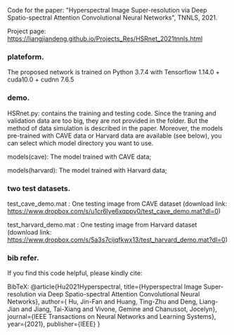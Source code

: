 Code for the paper: "Hyperspectral Image Super-resolution via Deep Spatio-spectral Attention Convolutional Neural Networks", TNNLS, 2021.

Project page: https://liangjiandeng.github.io/Projects_Res/HSRnet_2021tnnls.html


### plateform.
The proposed network is trained on Python 3.7.4 with Tensorflow 1.14.0 + cuda10.0 + cudnn 7.6.5

### demo.
HSRnet.py: 
contains the training and testing code. Since the traning and validation data are too big, they are not provided in the folder. But the method of data simulation is described in the paper. Moreover, the models pre-trained with CAVE data or Harvard data are available (see below), you can select which model directory you want to use.

models(cave): The model trained with CAVE data;

models(harvard): The model trained with Harvard data;

### two test datasets.
test_cave_demo.mat : One testing image from CAVE dataset 
(download link: https://www.dropbox.com/s/u1cr6lye6xqppv0/test_cave_demo.mat?dl=0)

test_harvard_demo.mat : One testing image from Harvard dataset 
(download link: https://www.dropbox.com/s/5a3s7cijqfkwx13/test_harvard_demo.mat?dl=0)


### bib refer.
If you find this code helpful, please kindly cite:

BibTeX:
    @article{Hu2021Hyperspectral,
      title={Hyperspectral Image Super-resolution via Deep Spatio-spectral Attention Convolutional Neural Networks},
      author={ Hu, Jin-Fan and Huang, Ting-Zhu and Deng, Liang-Jian and Jiang, Tai-Xiang and Vivone, Gemine and Chanussot, Jocelyn},
      journal={IEEE Transactions on Neural Networks and Learning Systems},
      year={2021},
      publisher={IEEE}
    }
